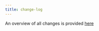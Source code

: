 ```yaml
---
title: change-log
---
```


An overview of all changes is provided <a href="http://www.buildingsmart-tech.org/ifc/IFC4/Add2/html/link/ifc4-addendum-2.htm">here</a>
